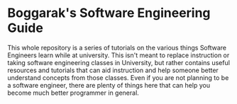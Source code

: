 # Boggarak's Software Engineering Guide
This whole repository is a series of tutorials on the various things Software Engineers learn while at university. This isn't meant to replace instruction or taking software engineering classes in University, but rather contains useful resources and tutorials that can aid instruction and help someone better understand concepts from those classes. Even if you are not planning to be a software engineer, there are plenty of things here that can help you become much better programmer in general.
